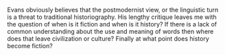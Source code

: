 Evans obviously believes that the postmodernist view, or the linguistic turn is a threat to traditional historiography. His 
lengthy critique leaves me with the question of when is it fiction and when is it history? If there is a lack of common
understanding about the use and meaning of words then where does that leave civilization or culture? 
Finally at what point does history become fiction?
